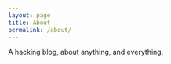 ```yaml
---
layout: page
title: About
permalink: /about/
---
```


A hacking blog, about anything, and everything.
